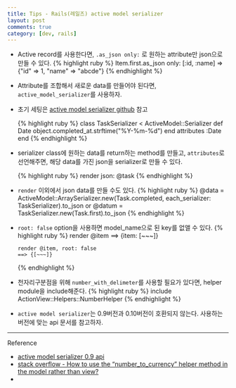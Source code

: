 ```yaml
---
title: Tips - Rails(레일즈) active model serializer
layout: post
comments: true
category: [dev, rails]
---
```


- Active record를 사용한다면, `.as_json only:` 로 원하는 attribute만 json으로 만들 수 있다.
  {% highlight ruby %}
  Item.first.as_json only: [:id, :name]
  => {"id" => 1, "name" => "abcde"}
  {% endhighlight %}

- Attribute를 조합해서 새로운 data를 만들어야 된다면, `active_model_serializer`를 사용하자.

- 초기 세팅은 [active model serializer github](https://github.com/rails-api/active_model_serializers) 참고

    {% highlight ruby %}
    class TaskSerializer < ActiveModel::Serializer
        def Date 
            object.completed_at.strftime("%Y-%m-%d")
        end
        attributes :Date
    end
    {% endhighlight %}

- serializer class에 원하는 data를 return하는 method를 만들고, `attributes`로 선언해주면, 해당 data를 가진 json을 serializer로 만들 수 있다.

  {% highlight ruby %}
    render json: @task
  {% endhighlight %}

- `render` 이외에서 json data를 만들 수도 있다.
    {% highlight ruby %}
        @data = ActiveModel::ArraySerializer.new(Task.completed, each_serializer: TaskSerializer).to_json
        or
        @datum = TaskSerializer.new(Task.first).to_json
    {% endhighlight %}

- `root: false` option을 사용하면 model_name으로 된 key를 없앨 수 있다.
    {% highlight ruby %}
      render @item
      ==> {item: [~~~]}

      render @item, root: false
      ==> {[~~~]}
    {% endhighlight %}
- 천자리구분점을 위해 `number_with_delimeter`를 사용할 필요가 있다면, helper module을 include해준다.
    {% highlight ruby %}
    include ActionView::Helpers::NumberHelper
    {% endhighlight %}

- `active model serializer`는 0.9버전과 0.10버전이 호환되지 않는다. 사용하는 버전에 맞는 api 문서를 참고하자.


---
Reference
- [active model serializer 0.9 api](https://github.com/rails-api/active_model_serializers/tree/0-9-stable)
- [stack overflow - How to use the “number_to_currency” helper method in the model rather than view?](http://stackoverflow.com/questions/5176718/how-to-use-the-number-to-currency-helper-method-in-the-model-rather-than-view)
- 
